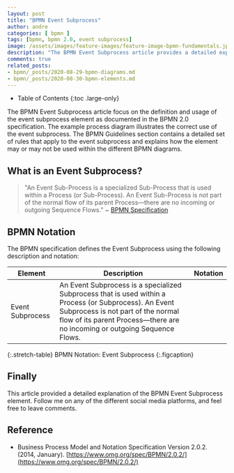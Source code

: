```yaml
---
layout: post
title: "BPMN Event Subprocess"
author: andre
categories: [ bpmn ]
tags: [bpmn, bpmn 2.0, event subprocess]
image: /assets/images/feature-images/feature-image-bpmn-fundamentals.jpg
description: "The BPMN Event Subprocess article provides a detailed explanation of the event subprocess element, including the BPMN notation, an example diagram and guidelines."
comments: true
related_posts:
- bpmn/_posts/2020-08-29-bpmn-diagrams.md
- bpmn/_posts/2020-08-30-bpmn-elements.md
---
```


- Table of Contents
{:toc .large-only}

The BPMN Event Subprocess article focus on the definition and usage of the event subprocess element as documented
in the BPMN 2.0 specification. The example process diagram illustrates the correct use of the event subprocess. The
BPMN Guidelines section contains a detailed set of rules that apply to the event subprocess and explains how the
element may or may not be used within the different BPMN diagrams.

## What is an Event Subprocess?
> "An Event Sub-Process is a specialized Sub-Process that is used within a Process (or Sub-Process). An Event 
> Sub-Process is not part of the normal flow of its parent Process—there are no incoming or outgoing Sequence Flows." 
> ~ [BPMN Specification][1]

## BPMN Notation
The BPMN specification defines the Event Subprocess using the following description and notation:

| Element | Description | Notation |
|---------|-------------|:--------:|
| Event Subprocess | An Event Subprocess is a specialized Subprocess that is used within a Process (or Subprocess). An Event Subprocess is not part of the normal flow of its parent Process—there are no incoming or outgoing Sequence Flows. | <iconify-icon height=48px data-icon="bpmn:event-subprocess-expanded"></iconify-icon> |
{:.stretch-table}
BPMN Notation: Event Subprocess
{:.figcaption}

## Finally
This article provided a detailed explanation of the BPMN Event Subprocess element. Follow me on any of the different
social media platforms, and feel free to leave comments.

## Reference
* Business Process Model and Notation Specification Version 2.0.2. (2014, January). [https://www.omg.org/spec/BPMN/2.0.2/](https://www.omg.org/spec/BPMN/2.0.2/)

[1]:https://www.omg.org/spec/BPMN/2.0.2/PDF
